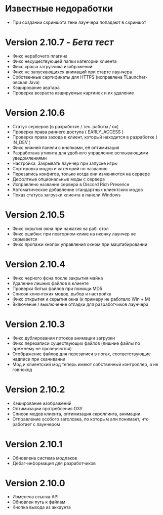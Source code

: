 # Известные недоработки
- При создании скриншота тени лаунчера попадают в скриншот

# Version 2.10.7 - _Бета тест_
- Фикс нерабочего плагина
- Фикс несуществующей папки категории клиента
- Фикс краша загрузчика изображений
- Фикс не запускающихся анимаций при старте лаунчера
- Собственные сертификаты для HTTPS (исправлена TLauncher-овская Java)
- Кэширование аватара
- Проверка возраста кэшируемых картинок и их удаление

# Version 2.10.6
- Статус серверов (в разработке / тех. работы / ок)
- Проверка права раннего доступа ( EARLY_ACCESS )
- Проверка права захода в клиент, который находится в разработке ( IN_DEV )
- Фикс нижней панели с кнопками, её оптимизация
- Разработана утилита для удобного управление всплывающими уведомлениями
- Настройка: Закрывать лаунчер при запуске игры
- Сортировка модов и категорий по названию
- Перезапись конфигов, только когда они изменяются на сервере
- Дефолтные опциональные моды с сервера
- Исправлено название сервера в Discord Rich Presence
- Автоматическое добавление стандартных клиентских модов
- Показ статуса загрузки клиента в панели Windows

# Version 2.10.5
- Фикс скрытия окна при нажатия на раб. стол
- Фикс ошибки: при повторном клике на иконку лаунчер не скрывается
- Фикс пропажи кнопок управления окном при маштабировании

# Version 2.10.4
- Фикс черного фона после закрытия майна
- Удаление лишних файлов в клиенте
- Проверка битых файлов при помощи MD5
- Список клиентских модов, выбор и настройка
- Фикс открытия и скрытия окна (к примеру не работало Win + M)
- Включение / выключение отладки для разработчиков лаунчера

# Version 2.10.3
- Фикс дублирования потоков анимации загрузки
- Фикс перезаписи существующих файлов (лишние файлы по прежнему не проверяются)
- Отображение файлов для перезаписи в логах, соответствующие надписи при скачивании
- Мод и клиентский мод теперь имеют собственный контроллер, а не говнокод

# Version 2.10.2
- Кэширование изображений
- Оптимизации протребления ОЗУ
- Список модов клиента, оптимизация скроллинга, анимации
- Отправление особого заголовка, по которым апи понимает, что работает с лаунчером

# Version 2.10.1
- Обновлена система модпаков
- Дебаг-информация для разработчиков

# Version 2.10.0
- Изменена ссылка API
- Обновлен путь к файлам
- Кнопка выхода из аккаунта
